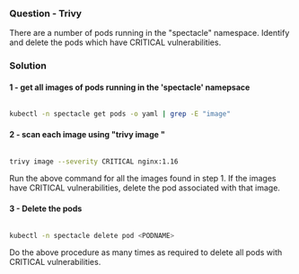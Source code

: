 ### Question - Trivy

There are a number of pods running in the "spectacle" namespace. Identify and delete the pods which have CRITICAL vulnerabilities.

### Solution


#### 1 - get all images of pods running in the 'spectacle' namepsace

```sh

kubectl -n spectacle get pods -o yaml | grep -E "image"

```

#### 2 - scan each image using "trivy image <NAME>"

```sh

trivy image --severity CRITICAL nginx:1.16

```

Run the above command for all the images found in step 1. If the images have CRITICAL vulnerabilities, delete the pod associated with that image.
  
#### 3 - Delete the pods

```sh

kubectl -n spectacle delete pod <PODNAME>

```

Do the above procedure as many times as required to delete all pods with CRITICAL vulnerabilities.  
